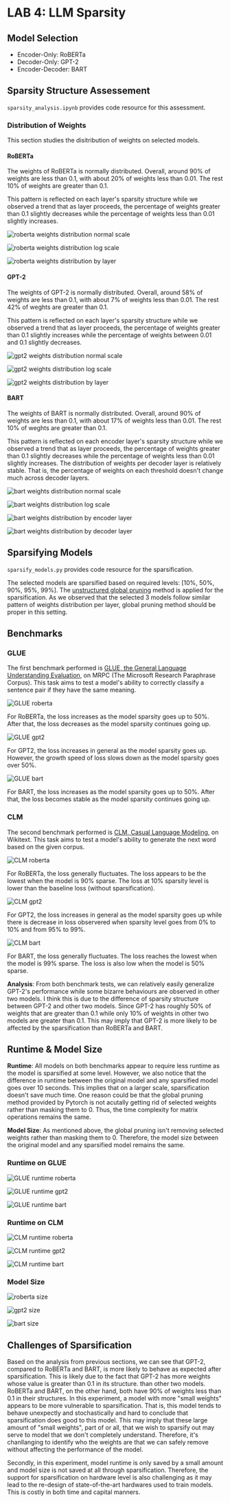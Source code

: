 # LAB 4: LLM Sparsity

## Model Selection
* Encoder-Only: RoBERTa
* Decoder-Only: GPT-2
* Encoder-Decoder: BART

## Sparsity Structure Assessement

`sparsity_analysis.ipynb` provides code resource for this assessment.

### Distribution of Weights

This section studies the disitribution of weights on selected models.

#### RoBERTa

The weights of RoBERTa is normally distributed. Overall, around 90% of weights are less than 0.1, with about 20% of weights less than 0.01. The rest 10% of weights are greater than 0.1.

This pattern is reflected on each layer's sparsity structure while we observed a trend that as layer proceeds, the percentage of weights greater than 0.1 slightly decreases while the percentage of weights less than 0.01 slightly increases.

![roberta weights distribution normal scale](plots/roberta_weights_dist_normal.png)

![roberta weights distribution log scale](plots/roberta_weights_dist_log.png)

![roberta weights distribution by layer](plots/roberta_weights_by_layers.png)

#### GPT-2

The weights of GPT-2 is normally distributed. Overall, around 58% of weights are less than 0.1, with about 7% of weights less than 0.01. The rest 42% of weghts are greater than 0.1.

This pattern is reflected on each layer's sparsity structure while we observed a trend that as layer proceeds, the percentage of weights greater than 0.1 slightly increases while the percentage of weights between 0.01 and 0.1 slightly decreases.

![gpt2 weights distribution normal scale](plots/gpt2_weights_dist_normal.png)

![gpt2 weights distribution log scale](plots/gpt2_weights_dist_log.png)

![gpt2 weights distribution by layer](plots/gpt2_weights_by_layers.png)

#### BART

The weights of BART is normally distributed. Overall, around 90% of weights are less than 0.1, with about 17% of weights less than 0.01. The rest 10% of weghts are greater than 0.1.

This pattern is reflected on each encoder layer's sparsity structure while we observed a trend that as layer proceeds, the percentage of weights greater than 0.1 slightly decreases while the percentage of weights less than 0.01 slightly increases. The distribution of weights per decoder layer is relatively stable. That is, the percentage of weights on each threshold doesn't change much across decoder layers.

![bart weights distribution normal scale](plots/bart_weights_dist_normal.png)

![bart weights distribution log scale](plots/bart_weights_dist_log.png)

![bart weights distribution by encoder layer](plots/bart-encoder_weights_by_layers.png)

![bart weights distribution by decoder layer](plots/bart-decoder_weights_by_layers.png)


## Sparsifying Models

`sparsify_models.py` provides code resource for the sparsification.

The selected models are sparsified based on required levels: [10%, 50%, 90%, 95%, 99%]. The [unstructured global pruning](https://pytorch.org/docs/stable/generated/torch.nn.utils.prune.global_unstructured.html) method is applied for the sparsification. As we observed that the selected 3 models follow similar pattern of weights distribution per layer, global pruning method should be proper in this setting.

## Benchmarks

### GLUE
The first benchmark performed is [GLUE, the General Language Understanding Evaluation](https://huggingface.co/datasets/glue), on MRPC (The Microsoft Research Paraphrase Corpus). This task aims to test a model's ability to correctly classify a sentence pair if they have the same meaning. 

![GLUE roberta](plots/glue-roberta_loss.png)

For RoBERTa, the loss increases as the model sparsity goes up to 50%. After that, the loss decreases as the model sparsity continues going up.

![GLUE gpt2](plots/glue-gpt2_loss.png)

For GPT2, the loss increases in general as the model sparsity goes up. However, the growth speed of loss slows down as the model sparsity goes over 50%.

![GLUE bart](plots/glue-bart_loss.png)

For BART, the loss increases as the model sparsity goes up to 50%. After that, the loss becomes stable as the model sparsity continues going up.


### CLM
The second benchmark performed is [CLM, Casual Language Modeling](https://huggingface.co/datasets/wikitext), on Wikitext. This task aims to test a model's ability to generate the next word based on the given corpus.

![CLM roberta](plots/clm-roberta_loss.png)

For RoBERTa, the loss generally fluctuates. The loss appears to be the lowest when the model is 90% sparse. The loss at 10% sparsity level is lower than the baseline loss (without sparsification).  

![CLM gpt2](plots/clm-gpt2_loss.png)

For GPT2, the loss increases in general as the model sparsity goes up while there is decrease in loss observered when sparsity level goes from 0% to 10% and from 95% to 99%.

![CLM bart](plots/clm-bart_loss.png)

For BART, the loss generally fluctuates. The loss reaches the lowest when the model is 99% sparse. The loss is also low when the model is 50% sparse.

**Analysis**: From both benchmark tests, we can relatively easily generalize GPT-2's performance while some bizarre behaviours are observed in other two models. I think this is due to the difference of sparsity structure between GPT-2 and other two models. Since GPT-2 has roughly 50% of weights that are greater than 0.1 while only 10% of weights in other two models are greater than 0.1. This may imply that GPT-2 is more likely to be affected by the sparsification than RoBERTa and BART. 

## Runtime & Model Size

**Runtime**: All models on both benchmarks appear to require less runtime as the model is sparsified at some level. However, we also notice that the difference in runtime between the original model and any sparsified model goes over 10 seconds. This implies that on a larger scale, sparsification doesn't save much time. One reason could be that the global pruning method provided by Pytorch is not acutally getting rid of selected weights rather than masking them to 0. Thus, the time complexity for matrix operations remains the same.

**Model Size**: As mentioned above, the global pruning isn't removing selected weights rather than masking them to 0. Therefore, the model size between the original model and any sparsified model remains the same.

### Runtime on GLUE

![GLUE runtime roberta](plots/glue-roberta_runtime.png)

![GLUE runtime gpt2](plots/glue-gpt2_runtime.png)

![GLUE runtime bart](plots/glue-bart_runtime.png)


### Runtime on CLM

![CLM runtime roberta](plots/clm-roberta_runtime.png)

![CLM runtime gpt2](plots/clm-gpt2_runtime.png)

![CLM runtime bart](plots/clm-bart_runtime.png)

### Model Size

![roberta size](plots/roberta_size.png)

![gpt2 size](plots/gpt2_size.png)

![bart size](plots/bart_size.png)


## Challenges of Sparsification

Based on the analysis from previous sections, we can see that GPT-2, compared to RoBERTa and BART, is more likely to behave as expected after sparsification. This is likely due to the fact that GPT-2 has more weights whose value is greater than 0.1 in its structure. than other two models. RoBERTa and BART, on the other hand, both have 90% of weights less than 0.1 in their structures. In this experiment, a model with more "small weights" appears to be more vulnerable to sparsification. That is, this model tends to behave unexpectly and stochastically and hard to conclude that sparsification does good to this model. This may imply that these large amount of "small weights", part of or all, that we wish to sparsify out may serve to model that we don't completely understand. Therefore, it's chanllanging to identify who the weights are that we can safely remove without affecting the performance of the model.

Secondly, in this experiment, model runtime is only saved by a small amount and model size is not saved at all through sparsification. Therefore, the support for sparsification on hardware level is also challenging as it may lead to the re-design of state-of-the-art hardwares used to train models. This is costly in both time and capital manners.